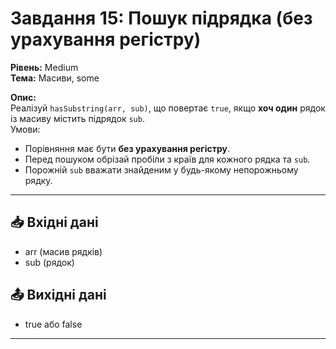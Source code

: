 # Завдання 15: Пошук підрядка (без урахування регістру)
**Рівень:** Medium  
**Тема:** Масиви, some  

**Опис:**  
Реалізуй `hasSubstring(arr, sub)`, що повертає `true`, якщо **хоч один** рядок із масиву містить підрядок `sub`.  
Умови:
- Порівняння має бути **без урахування регістру**.
- Перед пошуком обрізай пробіли з країв для кожного рядка та `sub`.
- Порожній `sub` вважати знайденим у будь-якому непорожньому рядку.

---
## 📥 Вхідні дані
- arr (масив рядків)  
- sub (рядок)

## 📤 Вихідні дані
- true або false

---